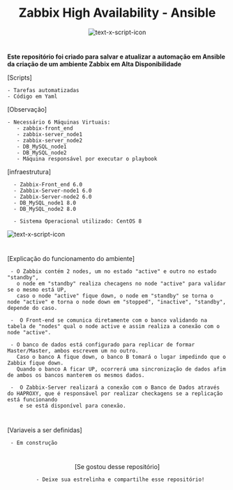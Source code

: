<h1 align="center"> Zabbix High Availability - Ansible </h1>

<div align="center">

![text-x-script-icon](https://cdn.iconscout.com/icon/free/png-256/free-ansible-282283.png)


 <h1>

</div>


<b>Este repositório foi criado para salvar e atualizar a automação em Ansible da criação de um ambiente Zabbix em Alta Disponibilidade</b>



[Scripts]

    - Tarefas automatizadas
    - Código em Yaml
    
[Observação]
 
    - Necessário 6 Máquinas Virtuais:
       - zabbix-front_end
       - zabbix-server_node1
       - zabbix-server_node2
       - DB_MySQL_node1
       - DB_MySQL_node2
       - Máquina responsável por executar o playbook
 
  [infraestrutura]
 
      - Zabbix-Front_end 6.0
      - Zabbix-Server-node1 6.0
      - Zabbix-Server-node2 6.0
      - DB_MySQL_node1 8.0
      - DB_MySQL_node2 8.0
    
      - Sistema Operacional utilizado: CentOS 8


  
  
![text-x-script-icon](https://i.ibb.co/0KJLTQL/image-git.png)

 <h1></h1>

[Explicação do funcionamento do ambiente]
    
     - O Zabbix contém 2 nodes, um no estado "active" e outro no estado "standby",
       o node em "standby" realiza checagens no node "active" para validar se o mesmo está UP, 
       caso o node "active" fique down, o node em "standby" se torna o node "active" e torna o node down em "stopped", "inactive", "standby", depende do caso.
 
     -  O Front-end se comunica diretamente com o banco validando na tabela de "nodes" qual o node active e assim realiza a conexão com o node "active".
 
     - O banco de dados está configurado para replicar de formar Master/Master, ambos escrevem um no outro. 
       Caso o banco A fique down, o banco B tomará o lugar impedindo que o Zabbix fique down. 
       Quando o banco A ficar UP, ocorrerá uma sincronização de dados afim de ambos os bancos manterem os mesmos dados.
 
     -  O Zabbix-Server realizará a conexão com o Banco de Dados através do HAPROXY, que é responsável por realizar checkagens se a replicação está funcionando
        e se está disponível para conexão.
 
 <h1></h1>
 
 [Variaveis a ser definidas]
 
     - Em construção
 
 
 <h1></h1>
 <div align="center">
 
  
  [Se gostou desse repositório]
  
      - Deixe sua estrelinha e compartilhe esse repositório!
  
 </div>
 
 
